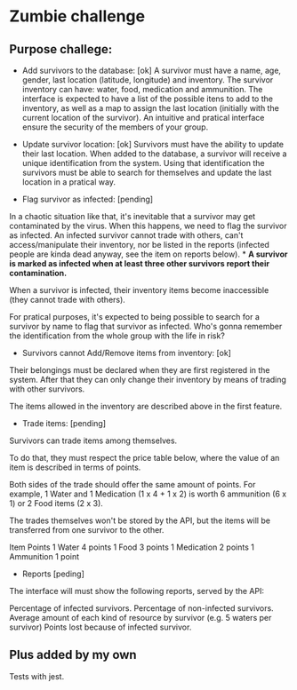# Zumbie challenge 
## Purpose challege: 
  * Add survivors to the database: [ok]
A survivor must have a name, age, gender, last location (latitude, longitude) and inventory.
The survivor inventory can have: water, food, medication and ammunition.
The interface is expected to have a list of the possible itens to add to the inventory, as well as a map to assign the last location (initially with the current location of the survivor). An intuitive and pratical interface ensure the security of the members of your group.

  * Update survivor location: [ok]
Survivors must have the ability to update their last location. When added to the database, a survivor will receive a unique identification from the system. Using that identification the survivors must be able to search for themselves and update the last location in a pratical way.

  * Flag survivor as infected: [pending]

In a chaotic situation like that, it's inevitable that a survivor may get contaminated by the virus. When this happens, we need to flag the survivor as infected.
An infected survivor cannot trade with others, can't access/manipulate their inventory, nor be listed in the reports (infected people are kinda dead anyway, see the item on reports below).
    * **A survivor is marked as infected when at least three other survivors report their contamination.**

When a survivor is infected, their inventory items become inaccessible (they cannot trade with others).

For pratical purposes, it's expected to being possible to search for a survivor by name to flag that survivor as infected. Who's gonna remember the identification from the whole group with the life in risk?

  * Survivors cannot Add/Remove items from inventory: [ok]

Their belongings must be declared when they are first registered in the system. After that they can only change their inventory by means of trading with other survivors.

The items allowed in the inventory are described above in the first feature.

  * Trade items: [pending]

Survivors can trade items among themselves.

To do that, they must respect the price table below, where the value of an item is described in terms of points.

Both sides of the trade should offer the same amount of points. For example, 1 Water and 1 Medication (1 x 4 + 1 x 2) is worth 6 ammunition (6 x 1) or 2 Food items (2 x 3).

The trades themselves won't be stored by the API, but the items will be transferred from one survivor to the other.

Item	Points
1 Water	4 points
1 Food	3 points
1 Medication	2 points
1 Ammunition	1 point

  * Reports [peding]

The interface will must show the following reports, served by the API:

Percentage of infected survivors.
Percentage of non-infected survivors.
Average amount of each kind of resource by survivor (e.g. 5 waters per survivor)
Points lost because of infected survivor.

## Plus added by my own
  Tests with jest.